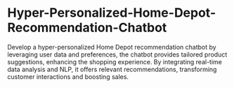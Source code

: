 # Hyper-Personalized-Home-Depot-Recommendation-Chatbot
Develop a hyper-personalized Home Depot recommendation chatbot by leveraging user data and preferences, the chatbot provides tailored product suggestions, enhancing the shopping experience. By integrating real-time data analysis and NLP, it offers relevant recommendations, transforming customer interactions and boosting sales.
